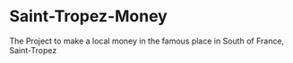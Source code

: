 # Saint-Tropez-Money
The Project to make a local money in the famous place in South of France, Saint-Tropez
